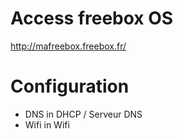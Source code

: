 # Access freebox OS
http://mafreebox.freebox.fr/

# Configuration
- DNS in DHCP / Serveur DNS
- Wifi in Wifi


